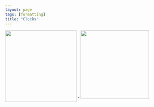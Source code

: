 ```yaml
---
layout: page
tags: [formatting]
title: "Clocks"
---
```



<a ><img src="http://gtendas.github.io/orologi/carriage1.jpg" align="left" width="230" ></a> - <a href="url"><img src="http://gtendas.github.io/orologi/carriageold1.jpg"  width="220" ></a>  

